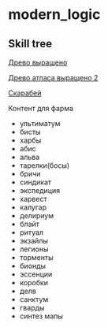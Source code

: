 # modern_logic

## Skill tree

[Древо выращено](https://www.pathofexile.com/fullscreen-passive-skill-tree/3.26.0/AAAABgMAAAAA)

[Древо атласа выращено 2](https://poeplanner.com/atlas-tree)

[Скарабей](https://www.poewiki.net/wiki/Scarab)

Контент для фарма
- ультиматум
- бисты
- харбы
- абис
- альва
- тарелки(босы)
- бричи
- синдикат
- экспедиция
- харвест
- калугар
- делириум
- блайт
- ритуал
- экзайлы
- легионы
- торменты 
- бионды
- эссенции
- коробки
- делв
- санктум
- гварды
- синтез мапы